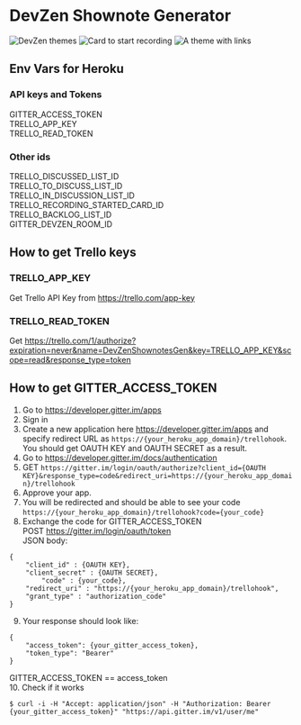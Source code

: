 # DevZen Shownote Generator

![DevZen themes](https://raw.githubusercontent.com/SBozhko/devzen-shownote-generator/master/dz_2.png)
![Card to start recording](https://raw.githubusercontent.com/SBozhko/devzen-shownote-generator/master/dz_1.png)
![A theme with links](https://raw.githubusercontent.com/SBozhko/devzen-shownote-generator/master/dz_3.png)

## Env Vars for Heroku 

### API keys and Tokens

GITTER_ACCESS_TOKEN  
TRELLO_APP_KEY  
TRELLO_READ_TOKEN  

### Other ids
TRELLO_DISCUSSED_LIST_ID  
TRELLO_TO_DISCUSS_LIST_ID  
TRELLO_IN_DISCUSSION_LIST_ID  
TRELLO_RECORDING_STARTED_CARD_ID  
TRELLO_BACKLOG_LIST_ID  
GITTER_DEVZEN_ROOM_ID

## How to get Trello keys
### TRELLO_APP_KEY 
Get Trello API Key from https://trello.com/app-key
### TRELLO_READ_TOKEN
Get https://trello.com/1/authorize?expiration=never&name=DevZenShownotesGen&key=TRELLO_APP_KEY&scope=read&response_type=token


## How to get GITTER_ACCESS_TOKEN 
1. Go to https://developer.gitter.im/apps
2. Sign in
3. Create a new application here https://developer.gitter.im/apps and specify redirect URL as `https://{your_heroku_app_domain}/trellohook`. 
You should get OAUTH KEY and OAUTH SECRET as a result.
4. Go to https://developer.gitter.im/docs/authentication
5. GET `https://gitter.im/login/oauth/authorize?client_id={OAUTH KEY}&response_type=code&redirect_uri=https://{your_heroku_app_domain}/trellohook`  
6. Approve your app.  
7. You will be redirected and should be able to see your code `https://{your_heroku_app_domain}/trellohook?code={your_code}`  
8. Exchange the code for GITTER_ACCESS_TOKEN  
POST https://gitter.im/login/oauth/token  
JSON body:  
```
{
	"client_id" : {OAUTH KEY},
	"client_secret" : {OAUTH SECRET}, 
        "code" : {your_code},
	"redirect_uri" : "https://{your_heroku_app_domain}/trellohook",
	"grant_type" : "authorization_code"
}
```
9. Your response should look like:
```
{
	"access_token": {your_gitter_access_token},
	"token_type": "Bearer"
}
```
GITTER_ACCESS_TOKEN == access_token  
10. Check if it works 
```
$ curl -i -H "Accept: application/json" -H "Authorization: Bearer {your_gitter_access_token}" "https://api.gitter.im/v1/user/me"
```

